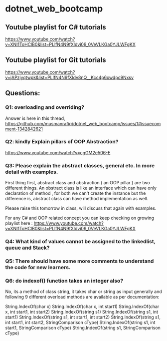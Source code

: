 # dotnet_web_bootcamp

## Youtube playlist for C# tutorials
https://www.youtube.com/watch?v=XNI1ToHClB0&list=PLlfN4N9fXldvi09_0VeVLKGa0YJLWFgKX

## Youtube playlist for Git tutorials
https://www.youtube.com/watch?v=jAPzjyqtwpk&list=PLlfN4N9fXldv8nQ__Kcc4p6xwdpc9Nxsv

## Questions:

### Q1: overloading and overriding?
Answer is here in this thread, https://github.com/musmanrafiq/dotnet_web_bootcamp/issues/1#issuecomment-1342842621

### Q2: kindly Explain pillars of OOP Abstraction?
https://www.youtube.com/watch?v=cgGM2e506-E


### Q3: Please explain the abstract classes, general etc. In more detail with examples.
First thing first, abstract class and abstraction ( an OOP pillar ) are two different things. An obstract class is like an interface which can have only declaration of method , for both we can't create the instance but the difference is, abstract class can have method implementation as well.

Please raise this tomorrow in class, will discuss that again with examples.

For any C# and OOP related concept you can keep checking on growing playlist here : https://www.youtube.com/watch?v=XNI1ToHClB0&list=PLlfN4N9fXldvi09_0VeVLKGa0YJLWFgKX

### Q4: What kind of values cannot be assigned to the linkedlist, queue and Stack?
### Q5: There should have some more comments to understand the code for new learners.
### Q6: do indexof() function takes an integer also?
 No, its a method of class string, it takes char or string as input generally and following 9 different overload methods are available as per documentation:

String.IndexOf(char x)
String.IndexOf(char x, int start1)
String.IndexOf(char x, int start1, int start2)
String.IndexOf(string s1)
String.IndexOf(string s1, int start1)
String.IndexOf(string s1, int start1, int start2)
String.IndexOf(string s1, int start1, int start2, StringComparison cType)
String.IndexOf(string s1, int start1, StringComparison cType)
String.IndexOf(string s1, StringComparison cType)



